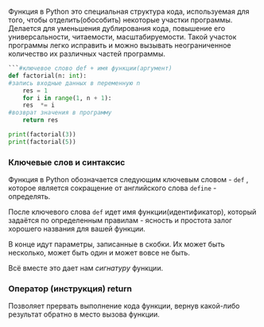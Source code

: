 Функция в Python это специальная структура кода, используемая для того, чтобы отделить(обособить) некоторые участки программы. Делается для уменьшения дублирования кода, повышение его универсальности, читаемости, масштабируемости. Такой участок программы легко исправить и можно вызывать неограниченное количество их различных частей программы.
``` python 
```#ключевое слово def + имя функции(аргумент)
def factorial(n: int):
#запись входные данных в переменную n
    res = 1
    for i in range(1, n + 1):
    res  *= i
#возврат значения в программу
    return res

print(factorial(3))
print(factorial(5))
```

### Ключевые слов и синтаксис

Функция в Python обозначается следующим ключевым словом - `def` , которое является сокращение от английского слова `define` - определять.

После ключевого слова `def` идет имя функции(идентификатор), который задаётся по определенным правилам - ясность и простота залог хорошего названия для вашей функции.

В конце идут параметры, записанные в скобки. Их может быть несколько, может быть один и может вовсе не быть.

Всё вместе это дает нам *сигнатуру* функции.

### Оператор (инструкция) return
Позволяет прервать выполнение кода функции, вернув какой-либо результат обратно в место вызова функции.
